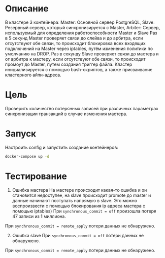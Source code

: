 # Описание
В кластере 3 контейнера: Master: Основной сервер PostgreSQL, Slave: Резервный сервер, который синхронизируется с Master, Arbiter: Сервер, используемый для определения работоспособности Master и Slave
Раз в 5 секунд Master проверяет связи до слейва и до арбитра, если отсутствуют обе связи, то происходит блокировка всех входящих подключений на Master через iptables, путём изменения политики по умолчанию на DROP.
Раз в секунду Slave проверяет связи до мастера и от арбитра к мастеру, если отсутствуют обе связи, то происходит промоут до Master, путем создания триггер файла.
Кластер инициализируется с помощью bash-скриптов, а также присваивание кластерного айпи-адреса.
# Цель
Проверить количество потерянных записей при различных параметрах синхронизации транзакций в случае изменения мастера. 
# Запуск
Настроить config и запустить создание контейнеров:
```bash
docker-compose up -d
```
# Тестирование
1. Ошибка мастера
На мастере происходит какая-то ошибка и он становится недоступен, на slave происходит promote до master и данные начинают поступать напрямую в slave. Это можно воспроизвести с помощью блокирования ip адреса мастера с помощью iptables)
При `synchronous_commit = off` произошла потеря 47 записи из 1 миллиона.

При `synchronous_commit = remote_apply` потери данных не обнаружено.

2. Ошибка slave
При `synchronous_commit = off` потери данных не обнаружено.

При `synchronous_commit = remote_apply` потери данных не обнаружено.